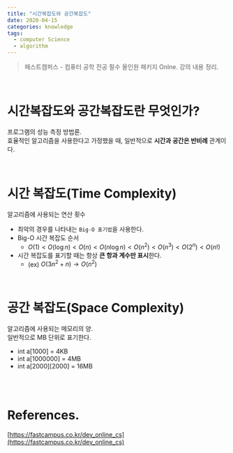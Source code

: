 ```yaml
---
title: "시간복잡도와 공간복잡도"
date: 2020-04-15
categories: knowledge
tags:
  - computer Science
  - algorithm
---
```

> 패스트캠퍼스 - 컴퓨터 공학 전공 필수 올인원 패키지 Onlne. 강의 내용 정리.

<br>

# 시간복잡도와 공간복잡도란 무엇인가?  
프로그램의 성능 측정 방법론.  
효율적인 알고리즘을 사용한다고 가정했을 때, 일반적으로 **시간과 공간은 반비례** 관계이다.

<br>

# 시간 복잡도(Time Complexity)
알고리즘에 사용되는 연산 횟수
- 최악의 경우를 나타내는 `Big-O 표기법`을 사용한다. 
- Big-O 시간 복잡도 순서
  - $O(1) < O(\log n) < O(n) < O(n\log n) < O(n^2) < O(n^3) < O(2^n) < O(n!)$
- 시간 복잡도를 표기할 때는 항상 **큰 항과 계수만 표시**한다.
  - (ex) $O(3n^2 + n) → O(n^2)$

<br>

# 공간 복잡도(Space Complexity)
알고리즘에 사용되는 메모리의 양.  
일반적으로 MB 단위로 표기한다.
  - int a[1000] = 4KB 
  - int a[1000000] = 4MB
  - int a[2000][2000] = 16MB  

<br>
<br>

# References.
[https://fastcampus.co.kr/dev_online_cs](https://fastcampus.co.kr/dev_online_cs)  